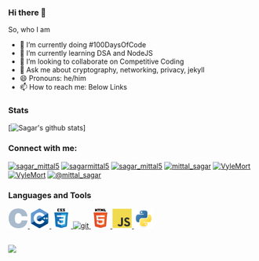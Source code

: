 ### Hi there 👋

So, who I am

- 🔭 I’m currently doing #100DaysOfCode
- 🌱 I’m currently learning DSA and NodeJS
- 👯 I’m looking to collaborate on Competitive Coding
- 💬 Ask me about cryptography, networking, privacy, jekyll
- 😄 Pronouns: he/him
- 📫 How to reach me: Below Links


### Stats

[![Sagar's github stats](https://github-readme-stats.vercel.app/api?username=sagarmittal1&theme=radical&show_icons=true)]

<h3 align="left">Connect with me:</h3>
<p align="left">
<a href="https://twitter.com/sagar_mittal5" target="blank"><img align="center" src="https://cdn.jsdelivr.net/npm/simple-icons@3.0.1/icons/twitter.svg" alt="sagar_mittal5" height="30" width="40" /></a>
<a href="https://linkedin.com/in/sagarmittal5" target="blank"><img align="center" src="https://cdn.jsdelivr.net/npm/simple-icons@3.0.1/icons/linkedin.svg" alt="sagarmittal5" height="30" width="40" /></a>
<a href="https://instagram.com/sagar_mittal5" target="blank"><img align="center" src="https://cdn.jsdelivr.net/npm/simple-icons@3.0.1/icons/instagram.svg" alt="sagar_mittal5" height="30" width="40" /></a>
<a href="https://www.codechef.com/users/mittal_sagar" target="blank"><img align="center" src="https://cdn.jsdelivr.net/npm/simple-icons@3.1.0/icons/codechef.svg" alt="mittal_sagar" height="30" width="40" /></a>
<a href="https://www.hackerrank.com/VyleMort" target="blank"><img align="center" src="https://cdn.jsdelivr.net/npm/simple-icons@3.0.1/icons/hackerrank.svg" alt="VyleMort" height="30" width="40" /></a>
<a href="https://codeforces.com/profile/VyleMort" target="blank"><img align="center" src="https://cdn.jsdelivr.net/npm/simple-icons@3.0.1/icons/codeforces.svg" alt="VyleMort" height="30" width="40" /></a>
<a href="https://www.hackerearth.com/@mittal_sagar" target="blank"><img align="center" src="https://cdn.jsdelivr.net/npm/simple-icons@3.0.1/icons/hackerearth.svg" alt="@mittal_sagar" height="30" width="40" /></a>
  
</p>

<!--
<br> ![](https://komarev.com/ghpvc/?username=sagarmittal1&color=20B2AA&label=Views)
-->

<h3>Languages and Tools</h3>
<p align="left"> 
 </a> <a href="https://www.cprogramming.com/" target="_blank"> <img src="https://raw.githubusercontent.com/devicons/devicon/master/icons/c/c-original.svg" alt="c" width="40" height="40"/> </a> <a href="https://www.w3schools.com/cpp/" target="_blank"> <img src="https://raw.githubusercontent.com/devicons/devicon/master/icons/cplusplus/cplusplus-original.svg" alt="cplusplus" width="40" height="40"/> </a> <a href="https://www.w3schools.com/css/" target="_blank"> <img src="https://raw.githubusercontent.com/devicons/devicon/master/icons/css3/css3-original-wordmark.svg" alt="css3" width="40" height="40"/> </a> <a href="https://git-scm.com/" target="_blank"> <img src="https://www.vectorlogo.zone/logos/git-scm/git-scm-icon.svg" alt="git" width="40" height="40"/> </a> <a href="https://www.w3.org/html/" target="_blank"> <img src="https://raw.githubusercontent.com/devicons/devicon/master/icons/html5/html5-original-wordmark.svg" alt="html5" width="40" height="40"/> </a> <a href="https://developer.mozilla.org/en-US/docs/Web/JavaScript" target="_blank"> <img src="https://raw.githubusercontent.com/devicons/devicon/master/icons/javascript/javascript-original.svg" alt="javascript" width="40" height="40"/> </a> <a href="https://www.python.org" target="_blank"> <img src="https://raw.githubusercontent.com/devicons/devicon/master/icons/python/python-original.svg" alt="python" width="40" height="40"/> </a>  </p>

<br> ![](https://komarev.com/ghpvc/?username=sagarmittal1&color=20B2AA&label=Views)

<!--
<center>
<h2 align="center">Git Hub Stats</h2>
  <!--
<p align="center"><img src="https://github-readme-stats.vercel.app/api?username=sagarmittal1&count_private=true&show_icons=true&bg_color=#000&theme=cobalt"></p>
<p align="center"><img align="center" src="https://github-readme-streak-stats.herokuapp.com/?user=sagarmittal1&theme=dark&hide_border=true"/></p> 
  -->
 <!--
<p align="center"><img src="https://metrics.lecoq.io/sagarmittal1" alt="Github Metrics"></p>

<h3 align="center">Show some ❤ by <img src="https://imgur.com/o7ncZFp.jpg" height=25px width=25px> some repositories .</h3>
</center>
-->
<!--
<a href="https://auth.geeksforgeeks.org/user/vivekpatel7202" target="blank"><img align="center" src="https://cdn.jsdelivr.net/npm/simple-icons@3.0.1/icons/geeksforgeeks.svg" alt="vivekpatel7202" height="30" width="40" /></a>
<a href="https://www.leetcode.com/dangerous_007" target="blank"><img align="center" src="https://cdn.jsdelivr.net/npm/simple-icons@3.0.1/icons/leetcode.svg" alt="dangerous_007" height="30" width="40" /></a>
<a href="https://stackoverflow.com/users/vivek-javiya" target="blank"><img align="center" src="https://cdn.jsdelivr.net/npm/simple-icons@3.0.1/icons/stackoverflow.svg" alt="vivek-javiya" height="30" width="40" /></a>
<a href="https://www.linkedin.com/in/sagarmittal5/">
<img align="left" alt="Sagar Mittal" width="22px" src="https://cdn.jsdelivr.net/npm/simple-icons@v3/icons/linkedin.svg" />
</a>
<a href="https://twitter.com/sagar_mittal5">
<img align="left" alt="Sagar Mittal | Twitter" width="22px" src="https://cdn.jsdelivr.net/npm/simple-icons@v3/icons/twitter.svg" />
</a>
<a href="https://www.instagram.com/sagar_mittal5/">
<img align="left" alt="Sagar Mittal" width="22px" src="https://cdn.jsdelivr.net/npm/simple-icons@v3/icons/instagram.svg" />
</a>
-->

